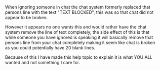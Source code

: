 ---
---
When ignoring someone in chat the chat system formerly replaced that persons line with the text "TEXT BLOCKED", this was so that chat did not appear to be broken.

However it appears no one wants this and would rather have the chat system remove the line of text completely, the side effect of this is that while someone you have ignored is speaking it will basically remove that persons line from your chat completely making it seem like chat is broken as you could potentially have 20 blank lines.

Because of this I have made this help topic to explain it is what YOU ALL wanted and not something I care for.